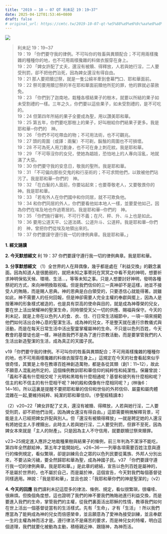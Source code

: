 ```yaml
---
title: "2019 – 10 – 07 QT 利未記 19：19~37"
date: 2025-04-12T01:53:46+0800
draft: false
# original_url: https://cmtc.tw/2019-10-07-qt-%e5%88%a9%e6%9c%aa%e8%a8%98-19%ef%bc%9a1937
---
```


![](/images/qt.jpg)
> 利未記 19：19\~37  
> 19：19 「你們要守我的律例。不可叫你的牲畜與異類配合；不可用兩樣攙雜的種種你的地，也不可用兩樣攙雜的料做衣服穿在身上。  
> 19：20 「婢女許配了丈夫，還沒有被贖、得釋放，人若與她行淫，二人要受刑罰，卻不把他們治死，因為婢女還沒有得自由。  
> 19：21 那人要把贖愆祭，就是一隻公綿羊牽到會幕門口、耶和華面前。  
> 19：22 祭司要用贖愆祭的羊在耶和華面前贖他所犯的罪，他的罪就必蒙赦免。  
> 19：23 「你們到了迦南地，栽種各樣結果子的樹木，就要以所結的果子如未受割禮的一樣。三年之久，你們要以這些果子，如未受割禮的，是不可吃的。  
> 19：24 但第四年所結的果子全要成為聖，用以讚美耶和華。  
> 19：25 第五年，你們要吃那樹上的果子，好叫樹給你們結果子更多。我是耶和華─你們的　神。  
> 19：26 「你們不可吃帶血的物；不可用法術，也不可觀兆。  
> 19：27 頭的周圍（或譯：兩鬢）不可剃，鬍鬚的周圍也不可損壞。  
> 19：28 不可為死人用刀劃身，也不可在身上刺花紋。我是耶和華。  
> 19：29 「不可辱沒你的女兒，使她為娼妓，恐怕地上的人專向淫亂，地就滿了大惡。  
> 19：30 你們要守我的安息日，敬我的聖所。我是耶和華。  
> 19：31 「不可偏向那些交鬼的和行巫術的；不可求問他們，以致被他們玷污了。我是耶和華─你們的　神。  
> 19：32 「在白髮的人面前，你要站起來；也要尊敬老人，又要敬畏你的　神。我是耶和華。  
> 19：33 「若有外人在你們國中和你同居，就不可欺負他。  
> 19：34 和你們同居的外人，你們要看他如本地人一樣，並要愛他如己，因為你們在埃及地也作過寄居的。我是耶和華─你們的　神。  
> 19：35 「你們施行審判，不可行不義；在尺、秤、升、斗上也是如此。  
> 19：36 要用公道天平、公道法碼、公道升斗、公道秤。我是耶和華─你們的　神，曾把你們從埃及地領出來的。  
> 19：37 你們要謹守遵行我一切的律例典章。我是耶和華。」

**1. 經文誦讀**

**2.  今天默想經文**
利 19：37 你們要謹守遵行我一切的律例典章。我是耶和華。

**3. 分享默想經文**
（1）全世界的人在拜偶像，幾乎都是處在「利益交換」的觀念裏面。因為知道人是很脆弱的，就把未知之事寄託在冥冥之中看不見的神明，想要祈求神明保佑天候、環境、生活…，等等未知之事。只是人想要討好神明，發明各種祭祀的方式，來向神明換取祝福。但是我們信仰的三一真神卻不是這樣，祂並不接受人的賄賂，而是賜人恩典。神的恩典是白白領受的，只要憑信心就能得著。說雖如此，神不需要人的任何回報，但是神卻需要人完全主權的奉獻與擺上，因為人是按著神的形象樣式被造的，也是具有崇高的使命與目的，就是成為神尊榮的兒女，要在世上活出榮耀神的聖潔生命，同時領受天父一切的供應、賜福與保守。今天的利未記，就是上帝在以色列人的食、衣、住、行日常生活細節中，一項一項來規範他們如何活出合神心意的聖潔生活。成為神的兒女，不是整天就在進行宗教儀式與活動，而是在每天日常生活中活出聖靈掌權屬神的生命。不只是以色列百姓，今天教會的基督徒也是一樣，神拯救我們不是為了進行宗教活動，而是要掌管我們的人生活出新造聖潔的生活，成為真正的天國子民。

v19「你們要守我的律例。不可叫你的牲畜與異類配合；不可用兩樣攙雜的種種你的地，也不可用兩樣攙雜的料做衣服穿在身上。」這規定在今天的社會看起來似乎很奇怪，其實是上帝在教導百姓神創造萬物，都是各從其類（創1：11\~12），故此不願意人混亂祂所定的，這個條例教訓耶和華信仰的純粹性和純潔性。保羅曾說：「義和不義有什麼相交呢？光明和黑暗有什麼相通呢？基督和彼列有什麼相和呢？信主的和不信主的有什麼相干呢？神的殿和偶像有什麼相同呢？」(林後6：14\~16)。所以這裏是提醒不要把耶和華的信仰和世俗的外邦信仰、屬靈和屬肉體混雜在一起,要維持純粹、純潔的耶和華信仰。（參聖經精讀本）

（2）v20\~22「婢女許配了丈夫，還沒有被贖、得釋放，人若與她行淫，二人要受刑罰，卻不把他們治死，因為婢女還沒有得自由。」這節需要稍微解釋背景，可能是主人已經把婢女許配與別人。但「還沒有被贖得釋放」—就是聘定她的人還沒有將她從主人手裡贖出，此時主人若與她行淫，二人要受刑罰，但罪不至死，因為婢女本來就是「主人的財產」。只是因為主人不守信用，就要獻贖愆祭來贖罪。

v23\~25規定進入應許之地栽種果樹與結果子的條例，前三年判為不潔淨不能吃，第四年全然獻給神，第五年才能開始吃。v26\~36一一列舉各項需要百姓注意與遵行的條例規定，看似繁瑣，卻是訓練烏合之眾的以色列民要從萬族、外邦人分別出來，不要沾染污穢，要全然歸耶和華為聖，成為神國子民。v37 「你們要謹守遵行我一切的律例典章。我是耶和華。」是此章的總結，宣告以色列百姓是屬神的，不是屬於世界的，也不屬於自己，而是屬於神，這個宣告，今天對我們每個基督徒同樣適用。神說：「我是耶和華」，並且也說：「我耶和華你們的神是聖潔的」（v2）

**4. 今天的回應**
我們讀利未記這麼多的律法、條例、規定，看似很繁瑣，很囉嗦、很麻煩。但換個角度想，這也證明了我們的神不要我們賄賂祂進行利益交換，而是要進入我們的生命，掌管我們的主權，從我們裏面活出耶穌的性情，教導我們如何在世上活出一個基督徒當有的生活樣式。先有「生命」，才有「生活」！所以我們應當為了能夠成為神的兒女而倍感榮幸，並且願意為了愛神為接受訓練，並且奉獻一生的主權為神而活才是。遵行律法不是痛苦的要求，而是神兒女的特權，明白這個道理，我們就要化被動為主動，積極親近神、跟隨神，為神而活。
